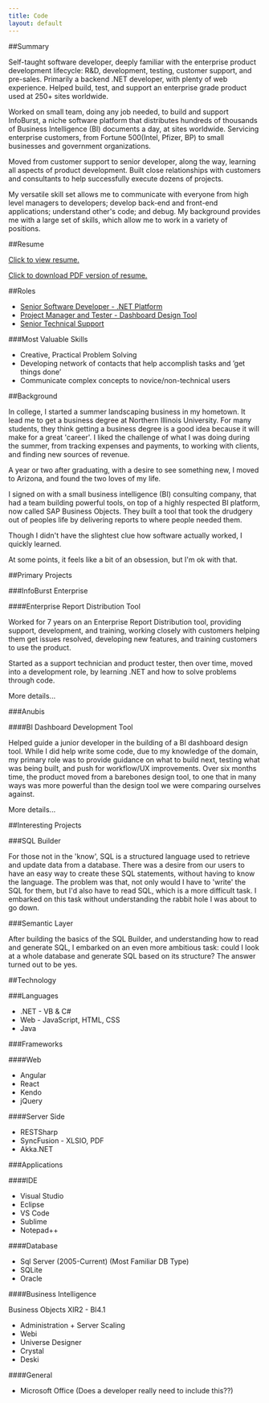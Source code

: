 ```yaml
---
title: Code
layout: default
---
```


##Summary

Self-taught software developer, deeply familiar with the enterprise product development lifecycle: R&D, development, testing, customer support, and pre-sales. Primarily a backend .NET developer, with plenty of web experience. Helped build, test, and support an enterprise grade product used at 250+ sites worldwide.

Worked on small team, doing any job needed, to build and support InfoBurst, a niche software platform that distributes hundreds of thousands of Business Intelligence (BI) documents a day, at sites worldwide. Servicing enterprise customers, from Fortune 500(Intel, Pfizer, BP) to small businesses and government organizations.

Moved from customer support to senior developer, along the way, learning all aspects of product development. Built close relationships with customers and consultants to help successfully execute dozens of projects.

My versatile skill set allows me to communicate with everyone from high level managers to developers; develop back-end and front-end applications; understand other's code; and debug. My background provides me with a large set of skills, which allow me to work in a variety of positions.

##Resume

[Click to view resume.](https://docs.google.com/document/d/1lcO355gFLsXSTq_V-3dW4K8c6aPhtvF3XxopUrf8f0s/pub)

[Click to download PDF version of resume.](https://docs.google.com/document/d/1lcO355gFLsXSTq_V-3dW4K8c6aPhtvF3XxopUrf8f0s/export?format=pdf)

##Roles
+ [Senior Software Developer - .NET Platform](/code/dev)
+ [Project Manager and Tester - Dashboard Design Tool](/code/pm)
+ [Senior Technical Support](/code/support)

###Most Valuable Skills
+ Creative, Practical Problem Solving
+ Developing network of contacts that help accomplish tasks and ’get things done’
+ Communicate complex concepts to novice/non-technical users

##Background

In college, I started a summer landscaping business in my hometown. It lead me to get a business degree at Northern 
Illinois University. For many students, they think getting a business degree is a good idea because it will make 
for a great 'career'. I liked the challenge of what I was doing during the summer, from tracking expenses and 
payments, to working with clients, and finding new sources of revenue. 

A year or two after graduating, with a desire to see something new, I moved to Arizona, and found the two loves 
of my life.

I signed on with a small business intelligence (BI) consulting company, that had a team building powerful tools, 
on top of a highly respected BI platform, now called SAP Business Objects. They built a tool that took the drudgery 
out of peoples life by delivering reports to where people needed them.

Though I didn't have the slightest clue how software actually worked, I quickly learned.

At some points, it feels like a bit of an obsession, but I'm ok with that.





##Primary Projects

###InfoBurst Enterprise

####Enterprise Report Distribution Tool

Worked for 7 years on an Enterprise Report Distribution tool, providing support, development, and training, 
working closely with customers helping them get issues resolved, developing new features, and training customers 
to use the product.

Started as a support technician and product tester, then over time, moved into a development role, 
by learning .NET and how to solve problems through code.

More details...


###Anubis

####BI Dashboard Development Tool

<!-- Add a hover over that shows definitions/explanations of what is being discussed
      Example: "BI Dashboard Design Tool - Allows a business user or analyst to create a business 
      dashboard by dragging components onto a canvas, adding logic between components, and wiring 
      up data from the server.
-->

Helped guide a junior developer in the building of a BI dashboard design tool. While I did help write some code,
due to my knowledge of the domain, my primary role was to provide guidance on what to build next, testing what 
was being built, and push for workflow/UX improvements. Over six months time, the product moved from a barebones
design tool, to one that in many ways was more powerful than the design tool we were comparing ourselves against.

More details...

##Interesting Projects

###SQL Builder

For those not in the 'know', SQL is a structured language used to retrieve and update data from a database.
There was a desire from our users to have an easy way to create these SQL statements, without having to know the 
language. The problem was that, not only would I have to 'write' the SQL for them, but I'd also have to read SQL,
which is a more difficult task. I embarked on this task without understanding the rabbit hole I was about to 
go down.

###Semantic Layer

After building the basics of the SQL Builder, and understanding how to read and generate SQL, 
I embarked on an even more ambitious task: could I look at a whole database 
and generate SQL based on its structure?
The answer turned out to be yes.

##Technology

###Languages

* .NET - VB & C#
* Web - JavaScript, HTML, CSS
* Java

###Frameworks

####Web

* Angular
* React
* Kendo
* jQuery

####Server Side

* RESTSharp
* SyncFusion - XLSIO, PDF
* Akka.NET

###Applications

####IDE

* Visual Studio
* Eclipse
* VS Code
* Sublime
* Notepad++

####Database

* Sql Server (2005-Current) (Most Familiar DB Type)
* SQLite
* Oracle

####Business Intelligence

Business Objects XIR2 - BI4.1

* Administration + Server Scaling
* Webi
* Universe Designer
* Crystal
* Deski

####General

* Microsoft Office (Does a developer really need to include this??)
